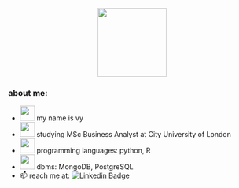 <div id="header" align="center">
  <img src="https://media.giphy.com/media/V74oh5KFFntGGsWIAM/giphy.gif" width="140"/>
</div>

### about me:
- <img src="https://media.giphy.com/media/lny17WryNVJf4QGUNF/giphy.gif" width="30"/> my name is vy 
- <img src="https://media.giphy.com/media/tDDIeB24eaOr3xhbia/giphy.gif" width="30"/> studying MSc Business Analyst at City University of London
- <img src="https://media.giphy.com/media/nj8meeDBjFZGlTJBQk/giphy.gif" width="30"/> programming languages: python, R
- <img src="https://media.giphy.com/media/HQp9pMIlKV6zQiBlBi/giphy.gif" width="30"/> dbms: MongoDB, PostgreSQL
- :mailbox: reach me at: [![Linkedin Badge](https://img.shields.io/badge/-kakbar-blue?style=flat&logo=Linkedin&logoColor=white)](https://www.linkedin.com/in/vythikhanhnguyen/)
